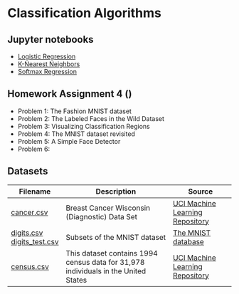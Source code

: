 # Classification Algorithms

## Jupyter notebooks

- [Logistic Regression](https://nbviewer.jupyter.org/github/um-perez-alvaro/Data-Science-Theory/blob/master/Jupyter%20Notebooks/Classification%20algorithms/notebooks/Logistic%20Regression.ipynb)
- [K-Nearest Neighbors](https://nbviewer.jupyter.org/github/um-perez-alvaro/Data-Science-Theory/blob/master/Jupyter%20Notebooks/Classification%20algorithms/notebooks/k-Nearest%20Neighbors.ipynb)
- [Softmax Regression]()

## Homework Assignment 4 ()
- Problem 1: The Fashion MNIST dataset
- Problem 2: The Labeled Faces in the Wild Dataset
- Problem 3: Visualizing Classification Regions
- Problem 4: The MNIST dataset revisited
- Problem 5: A Simple Face Detector
- Problem 6:

## Datasets
Filename | Description |  Source
--- | --- |  --- 
[cancer.csv](https://raw.githubusercontent.com/um-perez-alvaro/Data-Science-Theory/master/Data/cancer.csv) | Breast Cancer Wisconsin (Diagnostic) Data Set | [UCI Machine Learning Repository](https://archive.ics.uci.edu/ml/datasets/Breast+Cancer+Wisconsin+(Diagnostic))
[digits.csv](https://raw.githubusercontent.com/um-perez-alvaro/Data-Science-Theory/master/Data/digits.csv) </br> [digits_test.csv](https://raw.githubusercontent.com/um-perez-alvaro/Data-Science-Theory/master/Data/digits_test.csv) | Subsets of the MNIST dataset | [The MNIST database](http://yann.lecun.com/exdb/mnist/)
[census.csv]() | This dataset contains 1994 census data for 31,978 individuals in the United States | [UCI Machine Learning Repository](http://archive.ics.uci.edu/ml/datasets/Adult)
